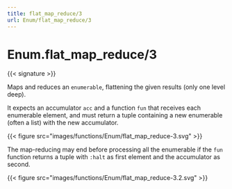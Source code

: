 ```yaml
---
title: flat_map_reduce/3
url: Enum/flat_map_reduce/3
---
```


# Enum.flat_map_reduce/3

{{< signature >}}

Maps and reduces an `enumerable`, flattening the given results (only one level deep).

It expects an accumulator `acc` and a function `fun` that receives each enumerable element, and must return a tuple containing a new enumerable (often a list) with the new accumulator.

{{< figure src="images/functions/Enum/flat_map_reduce-3.svg" >}}

The map-reducing may end before processing all the enumerable if the `fun` function returns a tuple with `:halt` as first element and the accumulator as second.

{{< figure src="images/functions/Enum/flat_map_reduce-3.2.svg" >}}
